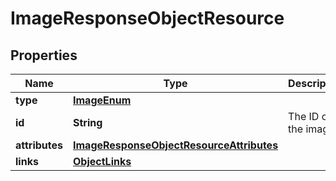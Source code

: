 # ImageResponseObjectResource

## Properties
Name | Type | Description | Notes
------------ | ------------- | ------------- | -------------
**type** | [**ImageEnum**](ImageEnum.md) |  | 
**id** | **String** | The ID of the image | 
**attributes** | [**ImageResponseObjectResourceAttributes**](ImageResponseObjectResourceAttributes.md) |  | 
**links** | [**ObjectLinks**](ObjectLinks.md) |  | 
